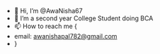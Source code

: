 - 👋 Hi, I’m @AwaNisha67
- 💞️ I’m a second year College Student doing BCA
- 📫 How to reach me {
-    email: awanishapal782@gmail.com
- }


